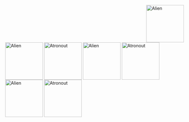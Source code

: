 <img src="https://images-wixmp-ed30a86b8c4ca887773594c2.wixmp.com/f/ebe6d7fb-b719-4cc3-ad2d-71c91653f4ca/dccm23e-1c4ecad8-37ae-485c-b0cf-9369a89ff3a6.png/v1/fill/w_800,h_371,strp/hello_there___8_bit_speech_bubble_by_noonewillbeharmed_dccm23e-fullview.png?token=eyJ0eXAiOiJKV1QiLCJhbGciOiJIUzI1NiJ9.eyJzdWIiOiJ1cm46YXBwOiIsImlzcyI6InVybjphcHA6Iiwib2JqIjpbW3siaGVpZ2h0IjoiPD0zNzEiLCJwYXRoIjoiXC9mXC9lYmU2ZDdmYi1iNzE5LTRjYzMtYWQyZC03MWM5MTY1M2Y0Y2FcL2RjY20yM2UtMWM0ZWNhZDgtMzdhZS00ODVjLWIwY2YtOTM2OWE4OWZmM2E2LnBuZyIsIndpZHRoIjoiPD04MDAifV1dLCJhdWQiOlsidXJuOnNlcnZpY2U6aW1hZ2Uub3BlcmF0aW9ucyJdfQ.rzF1Unvy9K-uN-xc3eBmBj_OUkJ-dMEOrjTNe9zQftc" style="margin-left:450px;" align="left" alt="Alien" width="120"> <br>

<img src="https://cdn.shopify.com/s/files/1/0024/4370/6412/products/TheAlienSticker-ProductImage_600x.jpg?v=1590186413" align="center" 
alt="Alien" width="120">
<img src="https://cdn.shopify.com/s/files/1/0024/4370/6412/products/The_Standing_Astronaut_Sticker_-_Product_Image_600x.jpg?v=1557794327" align="center"
alt="Atronout" width="120">
<img src="https://cdn.shopify.com/s/files/1/0024/4370/6412/products/TheAlienSticker-ProductImage_600x.jpg?v=1590186413" align="center" 
alt="Alien" width="120">
<img src="https://cdn.shopify.com/s/files/1/0024/4370/6412/products/The_Standing_Astronaut_Sticker_-_Product_Image_600x.jpg?v=1557794327" align="center"
alt="Atronout" width="120">
<img src="https://cdn.shopify.com/s/files/1/0024/4370/6412/products/TheAlienSticker-ProductImage_600x.jpg?v=1590186413" align="center" 
alt="Alien" width="120">
<img src="https://cdn.shopify.com/s/files/1/0024/4370/6412/products/The_Standing_Astronaut_Sticker_-_Product_Image_600x.jpg?v=1557794327" align="center"
alt="Atronout" width="120">
